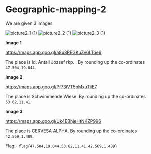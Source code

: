 # Geographic-mapping-2

We are given 3 images

![picture2_1 (1)](https://user-images.githubusercontent.com/73250884/122715895-3534c200-d287-11eb-8a26-73720b67f3b9.png)
![picture2_2 (1)](https://user-images.githubusercontent.com/73250884/122715939-4382de00-d287-11eb-8073-048a6da2dfc9.png)
![picture2_3 (1)](https://user-images.githubusercontent.com/73250884/122715943-454ca180-d287-11eb-9a98-51bb191b2d52.png)

**Image 1**

https://maps.app.goo.gl/a8u8REGKuZv6LToe6

The place is Id. Antall József rkp. . By rounding up the co-ordinates ``47.504,19.044``.

**Image 2**

https://maps.app.goo.gl/Pf73iVT5pMxuTiiE7

The place is Schwimmende Wiese. By rounding up the co-ordinates ``53.62,11.41``.

**Image 3**

https://maps.app.goo.gl/Uk4EBhjeHtNKZP996

The place is CERVESA ALPHA. By rounding up the co-ordinates ``42.569,1.489``.

Flag:- ``flag{47.504,19.044,53.62,11.41,42.569,1.489}``
